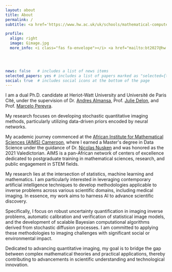 ```yaml
---
layout: about
title: About
permalink: /
subtitle: <a href='https://www.hw.ac.uk/uk/schools/mathematical-computer-sciences.htm'> School of Mathematics and Computer Sciences </a> ; <a href='https://www.hw.ac.uk/'> Heriot-Watt University </a> & <a href='https://map5.mi.parisdescartes.fr/'>MAP5 </a>;<a href='http://www.u-paris.fr/'>Université Paris-Cité</a>

profile:
  align: right
  image: Gimage.jpg
  more_info: <i class="fas fa-envelope"></i> <a href="mailto:bt2027@hw.ac.uk"> bt2027@hw.ac.uk </a>


  

news: false   # includes a list of news items
selected_papers: yes # includes a list of papers marked as "selected={true}"
social: true  # includes social icons at the bottom of the page
---
```

I am a dual Ph.D. candidate at Heriot-Watt University and Université de Paris Cité, under the supervision of Dr. [Andres Almansa](https://helios2.mi.parisdescartes.fr/~aalmansa/HomePage/), Prof. [Julie Delon](https://judelo.github.io/), and Prof. [Marcelo Pereyra](https://www.macs.hw.ac.uk/~mp71/index.html). 

My research focuses on developing stochastic quantitative imaging methods, particularly utilizing data-driven priors encoded by neural networks.

My academic journey commenced at the [African Institute for Mathematical Sciences (AIMS) Cameroon](https://aims-cameroon.org/), where I earned a Master's degree in Data Science under the guidance of Dr. [Nicolas Nusken](https://www.kcl.ac.uk/people/nikolas-nusken) and was honored as the 2021 Valedictorian. AIMS is a pan-African network of centers of excellence dedicated to postgraduate training in mathematical sciences, research, and public engagement in STEM fields.

My research lies at the intersection of  statistics,  machine learning and mathematics. I am particularly interested in leveraging contemporary artificial intelligence techniques to develop methodologies applicable to inverse problems across various scientific domains, including medical imaging. In essence, my work aims to harness AI to advance scientific discovery.

Specifically, I focus on robust uncertainty quantification in imaging inverse problems, automatic calibration and verification of statistical image models, and the development of scalable Bayesian computational algorithms derived from stochastic diffusion processes. I am committed to applying these methodologies to imaging challenges with significant social or environmental impact.

Dedicated to advancing quantitative imaging, my goal is to bridge the gap between complex mathematical theories and practical applications, thereby contributing to advancements in scientific understanding and technological innovation. 
